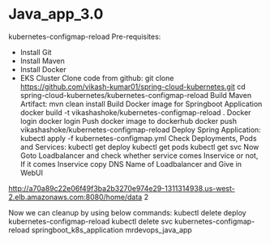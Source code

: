 # Java_app_3.0

kubernetes-configmap-reload
Pre-requisites:
- Install Git
- Install Maven
- Install Docker
- EKS Cluster
Clone code from github:
git clone https://github.com/vikash-kumar01/spring-cloud-kubernetes.git
cd spring-cloud-kubernetes/kubernetes-configmap-reload
Build Maven Artifact:
mvn clean install
Build Docker image for Springboot Application
docker build -t vikashashoke/kubernetes-configmap-reload .
Docker login
docker login
Push docker image to dockerhub
docker push vikashashoke/kubernetes-configmap-reload
Deploy Spring Application:
kubectl apply -f kubernetes-configmap.yml
Check Deployments, Pods and Services:
kubectl get deploy
kubectl get pods
kubectl get svc
Now Goto Loadbalancer and check whether service comes Inservice or not, If it comes Inservice copy DNS Name of Loadbalancer and Give in WebUI

http://a70a89c22e06f49f3ba2b3270e974e29-1311314938.us-west-2.elb.amazonaws.com:8080/home/data
2

Now we can cleanup by using below commands:
kubectl delete deploy kubernetes-configmap-reload
kubectl delete svc kubernetes-configmap-reload
springboot_k8s_application
mrdevops_java_app
